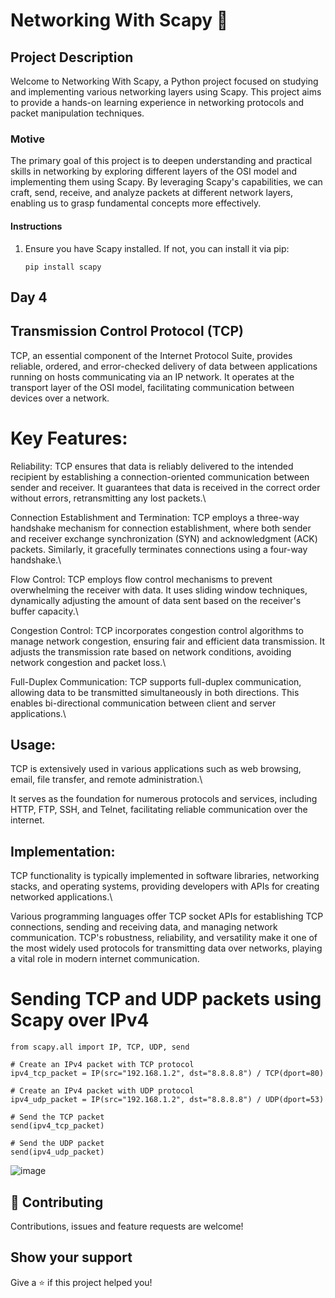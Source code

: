 # Networking With Scapy 👋


## Project Description
Welcome to Networking With Scapy, a Python project focused on studying and implementing various networking layers using Scapy. This project aims to provide a hands-on learning experience in networking protocols and packet manipulation techniques.

### Motive
The primary goal of this project is to deepen understanding and practical skills in networking by exploring different layers of the OSI model and implementing them using Scapy. By leveraging Scapy's capabilities, we can craft, send, receive, and analyze packets at different network layers, enabling us to grasp fundamental concepts more effectively.

#### Instructions
1. Ensure you have Scapy installed. If not, you can install it via pip:

    ```
    pip install scapy
    ```

## Day 4

## Transmission Control Protocol (TCP)
TCP, an essential component of the Internet Protocol Suite, provides reliable, ordered, and error-checked delivery of data between applications running on hosts communicating via an IP network. It operates at the transport layer of the OSI model, facilitating communication between devices over a network.

# Key Features:

Reliability: TCP ensures that data is reliably delivered to the intended recipient by establishing a connection-oriented communication between sender and receiver. It guarantees that data is received in the correct order without errors, retransmitting any lost packets.\

Connection Establishment and Termination: TCP employs a three-way handshake mechanism for connection establishment, where both sender and receiver exchange synchronization (SYN) and acknowledgment (ACK) packets. Similarly, it gracefully terminates connections using a four-way handshake.\

Flow Control: TCP employs flow control mechanisms to prevent overwhelming the receiver with data. It uses sliding window techniques, dynamically adjusting the amount of data sent based on the receiver's buffer capacity.\

Congestion Control: TCP incorporates congestion control algorithms to manage network congestion, ensuring fair and efficient data transmission. It adjusts the transmission rate based on network conditions, avoiding network congestion and packet loss.\

Full-Duplex Communication: TCP supports full-duplex communication, allowing data to be transmitted simultaneously in both directions. This enables bi-directional communication between client and server applications.\

## Usage:
TCP is extensively used in various applications such as web browsing, email, file transfer, and remote administration.\

It serves as the foundation for numerous protocols and services, including HTTP, FTP, SSH, and Telnet, facilitating reliable communication over the internet.
## Implementation:

TCP functionality is typically implemented in software libraries, networking stacks, and operating systems, providing developers with APIs for creating networked applications.\

Various programming languages offer TCP socket APIs for establishing TCP connections, sending and receiving data, and managing network communication.
TCP's robustness, reliability, and versatility make it one of the most widely used protocols for transmitting data over networks, playing a vital role in modern internet communication.



# Sending TCP and UDP packets using Scapy over IPv4
```
from scapy.all import IP, TCP, UDP, send

# Create an IPv4 packet with TCP protocol
ipv4_tcp_packet = IP(src="192.168.1.2", dst="8.8.8.8") / TCP(dport=80)

# Create an IPv4 packet with UDP protocol
ipv4_udp_packet = IP(src="192.168.1.2", dst="8.8.8.8") / UDP(dport=53)

# Send the TCP packet
send(ipv4_tcp_packet)

# Send the UDP packet
send(ipv4_udp_packet)

```

![image](https://github.com/karkibibak9/NetworkingWithPython/assets/47566089/d1d63450-3462-4603-b1e8-6df5443c6189)


## 🤝 Contributing

Contributions, issues and feature requests are welcome!


## Show your support

Give a ⭐️ if this project helped you!
